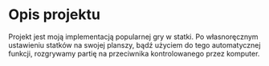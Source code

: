 # Opis projektu
Projekt jest moją implementacją popularnej gry w statki.
Po własnoręcznym ustawieniu statków na swojej planszy, bądź użyciem do tego automatycznej funkcji, rozgrywamy partię na przeciwnika kontrolowanego przez komputer.